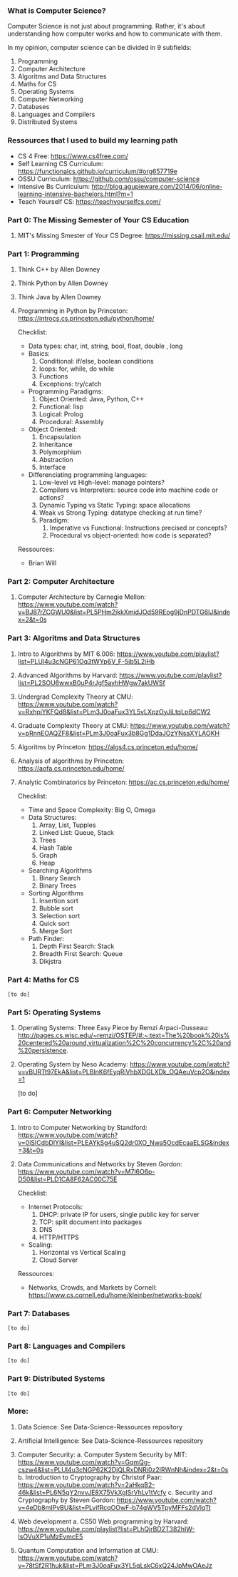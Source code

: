 ### What is Computer Science?

Computer Science is not just about programming. Rather, it's about
understanding how computer works and how to communicate with them. 

In my opinion, computer science can be divided in 9 subfields:
1. Programming
2. Computer Architecture
3. Algoritms and Data Structures 
4. Maths for CS
5. Operating Systems
6. Computer Networking
7. Databases 
8. Languages and Compilers 
9. Distributed Systems

### Ressources that I used to build my learning path

- CS 4 Free: https://www.cs4free.com/
- Self Learning CS Curriculum: https://functionalcs.github.io/curriculum/#org657719e
- OSSU Curriculum: https://github.com/ossu/computer-science
- Intensive Bs Curriculum: http://blog.agupieware.com/2014/06/online-learning-intensive-bachelors.html?m=1
- Teach Yourself CS: https://teachyourselfcs.com/

### Part 0: The Missing Semester of Your CS Education
1. MIT's Missing Smester of Your CS Degree: https://missing.csail.mit.edu/

### Part 1: Programming
1. Think C++ by Allen Downey
2. Think Python by Allen Downey
3. Think Java by Allen Downey
4. Programming in Python by Princeton: https://introcs.cs.princeton.edu/python/home/
	
	Checklist:
	- Data types: char, int, string, bool, float, double , long
	- Basics: 
		1. Conditional: if/else, boolean conditions
		2. loops: for, while, do while
		3. Functions
		4. Exceptions: try/catch
	- Programming Paradigms:
		1. Object Oriented: Java, Python, C++
		2. Functional: lisp
		3. Logical: Prolog
		4. Procedural: Assembly
	- Object Oriented:
		1. Encapsulation
		2. Inheritance
		3. Polymorphism
		4. Abstraction
		5. Interface
	- Differenciating programming languages:
		1. Low-level vs High-level: manage pointers?
		2. Compilers vs Interpreters: source code into machine code or actions?
		3. Dynamic Typing vs Static Typing: space allocations
		4. Weak vs Strong Typing: datatype checking at run time? 
		5. Paradigm: 
			1. Imperative vs Functional: Instructions precised or concepts?
			2. Procedural vs object-oriented: how code is separated?

	Ressources:
	- Brian Will

### Part 2: Computer Architecture
1. Computer Architecture by Carnegie Mellon: https://www.youtube.com/watch?v=BJ87rZCGWU0&list=PL5PHm2jkkXmidJOd59REog9jDnPDTG6IJ&index=2&t=0s

### Part 3: Algoritms and Data Structures 

1. Intro to Algorithms by MIT 6.006: https://www.youtube.com/playlist?list=PLUl4u3cNGP61Oq3tWYp6V_F-5jb5L2iHb
2. Advanced Algorithms by Harvard: https://www.youtube.com/playlist?list=PL2SOU6wwxB0uP4rJgf5ayhHWgw7akUWSf
3. Undergrad Complexity Theory at CMU: https://www.youtube.com/watch?v=RxhpiYKFQd8&list=PLm3J0oaFux3YL5vLXpzOyJiLtqLp6dCW2
4. Graduate Complexity Theory at CMU: https://www.youtube.com/watch?v=pRnnEOAQZF8&list=PLm3J0oaFux3b8Gg1DdaJOzYNsaXYLAOKH
5. Algoritms by Princeton: https://algs4.cs.princeton.edu/home/
6. Analysis of algorithms by Princeton: https://aofa.cs.princeton.edu/home/
7. Analytic Combinatorics by Princeton: https://ac.cs.princeton.edu/home/

	Checklist:
	- Time and Space Complexity: Big O, Omega
	- Data Structures:
		1. Array, List, Tupples
		2. Linked List: Queue, Stack
		3. Trees
		4. Hash Table
		5. Graph
		6. Heap
	- Searching Algorithms
		1. Binary Search
		2. Binary Trees
	- Sorting Algorithms
		1. Insertion sort
		2. Bubble sort
		3. Selection sort
		4. Quick sort
		5. Merge Sort
	- Path Finder:
		1. Depth First Search: Stack
		2. Breadth First Search: Queue
		3. Dikjstra
	
### Part 4: Maths for CS

	[to do]

### Part 5: Operating Systems
1. Operating Systems: Three Easy Piece by Remzi Arpaci-Dusseau: http://pages.cs.wisc.edu/~remzi/OSTEP/#:~:text=The%20book%20is%20centered%20around,virtualization%2C%20concurrency%2C%20and%20persistence.
2. Operating System by Neso Academy: https://www.youtube.com/watch?v=vBURTt97EkA&list=PLBlnK6fEyqRiVhbXDGLXDk_OQAeuVcp2O&index=1

	[to do]

### Part 6: Computer Networking

1. Intro to Computer Networking by Standford: https://www.youtube.com/watch?v=0iSICdbDIYI&list=PLEAYkSg4uSQ2dr0XO_Nwa5OcdEcaaELSG&index=3&t=0s
2. Data Communications and Networks by Steven Gordon: https://www.youtube.com/watch?v=M7l6O6p-D50&list=PLD1CA8F62AC00C75E
	
	Checklist:
	- Internet Protocols:
		1. DHCP: private IP for users, single public key for server
		2. TCP: split document into packages
		3. DNS
		4. HTTP/HTTPS
	- Scaling:
		1. Horizontal vs Vertical Scaling
		2. Cloud Server

	Ressources:
	- Networks, Crowds, and Markets by Cornell: https://www.cs.cornell.edu/home/kleinber/networks-book/

### Part 7: Databases 

	[to do]

### Part 8: Languages and Compilers 

	[to do]

### Part 9: Distributed Systems

	[to do]

### More:

1. Data Science: See Data-Science-Ressources repository 

2. Artificial Intelligence: See Data-Science-Ressources repository 

3. Computer Security: 
	a. Computer System Security by MIT: https://www.youtube.com/watch?v=GqmQg-cszw4&list=PLUl4u3cNGP62K2DjQLRxDNRi0z2IRWnNh&index=2&t=0s
	b. Introduction to Cryptography by Christof Paar: https://www.youtube.com/watch?v=2aHkqB2-46k&list=PL6N5qY2nvvJE8X75VkXglSrVhLv1tVcfy
	c. Security and Cryptography by Steven Gordon: https://www.youtube.com/watch?v=4eDb8mIPvBU&list=PLvifRcqOOwF-b74gWV5TpyMFFs2dVlqTt

4. Web development
	a. CS50 Web programming by Harvard: https://www.youtube.com/playlist?list=PLhQjrBD2T382hIW-IsOVuXP1uMzEvmcE5

5. Quantum Computation and Information at CMU: https://www.youtube.com/watch?v=78tSf2R1huk&list=PLm3J0oaFux3YL5qLskC6xQ24JpMwOAeJz
